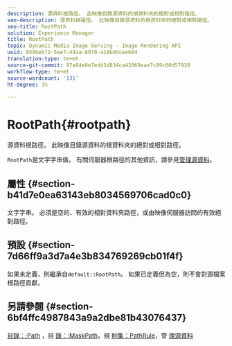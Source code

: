 ```yaml
---
description: 源資料根路徑。 此映像目錄源資料的根資料夾的絕對或相對路徑。
seo-description: 源資料根路徑。 此映像目錄源資料的根資料夾的絕對或相對路徑。
seo-title: RootPath
solution: Experience Manager
title: RootPath
topic: Dynamic Media Image Serving - Image Rendering API
uuid: 859bebf2-5ee7-4daa-8970-a18bddcee684
translation-type: tm+mt
source-git-commit: 97a84e8e7edd3d834ca42069eae7c09c00d57938
workflow-type: tm+mt
source-wordcount: '131'
ht-degree: 3%

---
```



# RootPath{#rootpath}

源資料根路徑。 此映像目錄源資料的根資料夾的絕對或相對路徑。

`RootPath`是文字字串值。 有關伺服器根路徑的其他資訊，請參見[管理源資料](../../../../../is-api/image-serving-api-ref/c-configuration-and-administration/c-managing-content/r-source-data.md#reference-4eebd51b2db2401c90be771d3382329e)。

## 屬性 {#section-b41d7e0ea63143eb8034569706cad0c0}

文字字串。 必須是空的、有效的相對資料夾路徑，或由映像伺服器訪問的有效絕對路徑。

## 預設 {#section-7d66ff9a3d7a4e3b834769269cb01f4f}

如果未定義，則繼承自`default::RootPath`。 如果已定義但為空，則不會對源檔案根路徑貢獻。

## 另請參閱 {#section-6bf4ffc4987843a9a2dbe81b43076437}

[目錄：:Path](/help/aem-is-ir-api/is-api/image-catalog/image-serving-api-ref/c-image-catalog-reference/c-image-svg-data-reference/c-image-data-reference/r-path-cat.md) ，目 [錄：:MaskPath](/help/aem-is-ir-api/is-api/image-catalog/image-serving-api-ref/c-image-catalog-reference/c-image-svg-data-reference/c-image-data-reference/r-maskpath-cat.md)，規  [則集：PathRule](../../../../../is-api/image-catalog/image-serving-api-ref/c-image-catalog-reference/c-rule-set-reference/c-rule-set-reference.md#concept-3e5058cf3507470b82cac638df23ea8e)，管 [理源資料](../../../../../is-api/image-serving-api-ref/c-configuration-and-administration/c-managing-content/r-source-data.md#reference-4eebd51b2db2401c90be771d3382329e)

